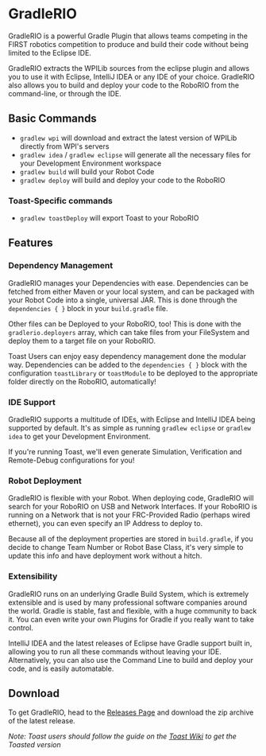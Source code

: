 # GradleRIO
GradleRIO is a powerful Gradle Plugin that allows teams competing in the FIRST
robotics competition to produce and build their code without being limited to
the Eclipse IDE.

GradleRIO extracts the WPILib sources from the eclipse plugin and allows you to
use it with Eclipse, IntelliJ IDEA or any IDE of your choice. GradleRIO also allows you to build and
deploy your code to the RoboRIO from the command-line, or through the IDE.

## Basic Commands
- ```gradlew wpi``` will download and extract the latest version of WPILib directly from WPI's servers
- ```gradlew idea``` / ```gradlew eclipse``` will generate all the necessary files for your Development Environment workspace
- ```gradlew build``` will build your Robot Code
- ```gradlew deploy``` will build and deploy your code to the RoboRIO

### Toast-Specific commands
- ```gradlew toastDeploy``` will export Toast to your RoboRIO

## Features
### Dependency Management
GradleRIO manages your Dependencies with ease. Dependencies can be fetched from either Maven or your local system, and can be packaged with your Robot Code into a single, universal JAR. This is done through the ```dependencies { }``` block in your ```build.gradle``` file. 

Other files can be Deployed to your RoboRIO, too! This is done with the ```gradlerio.deployers``` array, which can take files from your FileSystem and deploy them to a target file on your RoboRIO.

Toast Users can enjoy easy dependency management done the modular way. Dependencies can be added to the ```dependencies { }``` block with the configuration ```toastLibrary``` or ```toastModule``` to be deployed to the appropriate folder directly on the RoboRIO, automatically!

### IDE Support
GradleRIO supports a multitude of IDEs, with Eclipse and IntelliJ IDEA being supported by default. It's as simple as running ```gradlew eclipse``` or ```gradlew idea``` to get your Development Environment.

If you're running Toast, we'll even generate Simulation, Verification and Remote-Debug configurations for you!

### Robot Deployment
GradleRIO is flexible with your Robot. When deploying code, GradleRIO will search for your RoboRIO on USB and Network Interfaces. If your RoboRIO is running on a Network that is not your FRC-Provided Radio (perhaps wired ethernet), you can even specify an IP Address to deploy to. 

Because all of the deployment properties are stored in ```build.gradle```, if you decide to change Team Number or Robot Base Class, it's very simple to update this info and have deployment work without a hitch. 

### Extensibility
GradleRIO runs on an underlying Gradle Build System, which is extremely extensible and is used by many professional software companies around the world. Gradle is stable, fast and flexible, with a huge community to back it. You can even write your own Plugins for Gradle if you really want to take control.

IntelliJ IDEA and the latest releases of Eclipse have Gradle support built in, allowing you to run all these commands without leaving your IDE. Alternatively, you can also use the Command Line to build and deploy your code, and is easily automatable.

## Download
To get GradleRIO, head to the [Releases Page](https://github.com/Open-RIO/GradleRIO/releases) and download the zip archive of the latest release. 

*Note: Toast users should follow the guide on the [Toast Wiki](https://github.com/Open-RIO/ToastAPI/wiki) to get the Toasted version*
